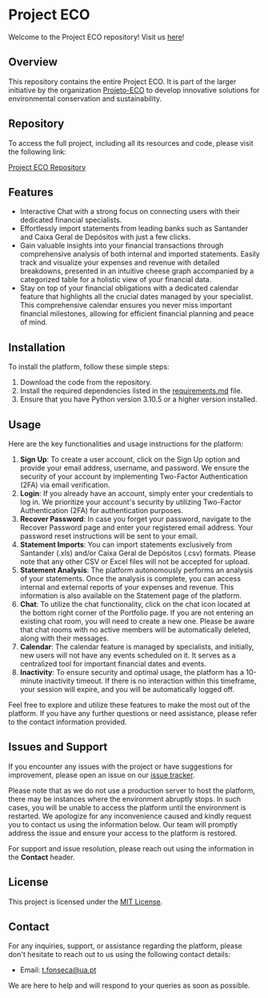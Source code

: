 # Project ECO

Welcome to the Project ECO repository! Visit us [here](http://www.financialtipeco.online:5070)!

## Overview

This repository contains the entire Project ECO. It is part of the larger initiative by the organization [Projeto-ECO](https://github.com/orgs/Projeto-ECO) to develop innovative solutions for environmental conservation and sustainability.

## Repository

To access the full project, including all its resources and code, please visit the following link:

[Project ECO Repository](https://github.com/orgs/Projeto-ECO/repositories)

## Features

- Interactive Chat with a strong focus on connecting users with their dedicated financial specialists.
- Effortlessly import statements from leading banks such as Santander and Caixa Geral de Depósitos with just a few clicks.
- Gain valuable insights into your financial transactions through comprehensive analysis of both internal and imported statements. Easily track and visualize your expenses and revenue with detailed breakdowns, presented in an intuitive cheese graph accompanied by a categorized table for a holistic view of your financial data.
- Stay on top of your financial obligations with a dedicated calendar feature that highlights all the crucial dates managed by your specialist. This comprehensive calendar ensures you never miss important financial milestones, allowing for efficient financial planning and peace of mind.

## Installation

To install the platform, follow these simple steps:

1. Download the code from the repository.
2. Install the required dependencies listed in the [requirements.md](https://github.com/Projeto-ECO/Project-ECO/blob/main/requirements.md) file.
3. Ensure that you have Python version 3.10.5 or a higher version installed.

## Usage


Here are the key functionalities and usage instructions for the platform:

1. **Sign Up**: To create a user account, click on the Sign Up option and provide your email address, username, and password. We ensure the security of your account by implementing Two-Factor Authentication (2FA) via email verification.
2. **Login**: If you already have an account, simply enter your credentials to log in. We prioritize your account's security by utilizing Two-Factor Authentication (2FA) for authentication purposes.
3. **Recover Password**: In case you forget your password, navigate to the Recover Password page and enter your registered email address. Your password reset instructions will be sent to your email.
4. **Statement Imports**: You can import statements exclusively from Santander (.xls) and/or Caixa Geral de Depósitos (.csv) formats. Please note that any other CSV or Excel files will not be accepted for upload.
5. **Statement Analysis**: The platform autonomously performs an analysis of your statements. Once the analysis is complete, you can access internal and external reports of your expenses and revenue. This information is also available on the Statement page of the platform.
6. **Chat**: To utilize the chat functionality, click on the chat icon located at the bottom right corner of the Portfolio page. If you are not entering an existing chat room, you will need to create a new one. Please be aware that chat rooms with no active members will be automatically deleted, along with their messages.
7. **Calendar**: The calendar feature is managed by specialists, and initially, new users will not have any events scheduled on it. It serves as a centralized tool for important financial dates and events.
8. **Inactivity**: To ensure security and optimal usage, the platform has a 10-minute inactivity timeout. If there is no interaction within this timeframe, your session will expire, and you will be automatically logged off.

Feel free to explore and utilize these features to make the most out of the platform. If you have any further questions or need assistance, please refer to the contact information provided.

## Issues and Support

If you encounter any issues with the project or have suggestions for improvement, please open an issue on our [issue tracker](https://github.com/orgs/Projeto-ECO/issues).

Please note that as we do not use a production server to host the platform, there may be instances where the environment abruptly stops. In such cases, you will be unable to access the platform until the environment is restarted. We apologize for any inconvenience caused and kindly request you to contact us using the information below. Our team will promptly address the issue and ensure your access to the platform is restored.

For support and issue resolution, please reach out using the information in the **Contact** header.

## License

This project is licensed under the [MIT License](LICENSE).

## Contact

For any inquiries, support, or assistance regarding the platform, please don't hesitate to reach out to us using the following contact details:

* Email: [t.fonseca@ua.pt](mailto:t.fonseca@ua.pt)

We are here to help and will respond to your queries as soon as possible.
